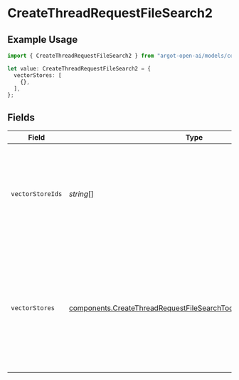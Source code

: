 # CreateThreadRequestFileSearch2

## Example Usage

```typescript
import { CreateThreadRequestFileSearch2 } from "argot-open-ai/models/components";

let value: CreateThreadRequestFileSearch2 = {
  vectorStores: [
    {},
  ],
};
```

## Fields

| Field                                                                                                                                                                                       | Type                                                                                                                                                                                        | Required                                                                                                                                                                                    | Description                                                                                                                                                                                 |
| ------------------------------------------------------------------------------------------------------------------------------------------------------------------------------------------- | ------------------------------------------------------------------------------------------------------------------------------------------------------------------------------------------- | ------------------------------------------------------------------------------------------------------------------------------------------------------------------------------------------- | ------------------------------------------------------------------------------------------------------------------------------------------------------------------------------------------- |
| `vectorStoreIds`                                                                                                                                                                            | *string*[]                                                                                                                                                                                  | :heavy_minus_sign:                                                                                                                                                                          | The [vector store](/docs/api-reference/vector-stores/object) attached to this thread. There can be a maximum of 1 vector store attached to the thread.<br/>                                 |
| `vectorStores`                                                                                                                                                                              | [components.CreateThreadRequestFileSearchToolResourcesVectorStores](../../models/components/createthreadrequestfilesearchtoolresourcesvectorstores.md)[]                                    | :heavy_check_mark:                                                                                                                                                                          | A helper to create a [vector store](/docs/api-reference/vector-stores/object) with file_ids and attach it to this thread. There can be a maximum of 1 vector store attached to the thread.<br/> |